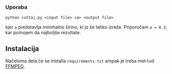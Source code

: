 ### Uporaba

`python cuttaj.py <input file> <a> <output file>`

kjer `a` predstavlja minimalno širino, ki jo še lahko izreže. Priporočam `a = 0.3`, kar pomojem da najboljše rezultate.

## Instalacija

Načeloma dela če se installa `requirements.txt` ampak je treba met tud [FFMPEG](https://ffmpeg.org/).
